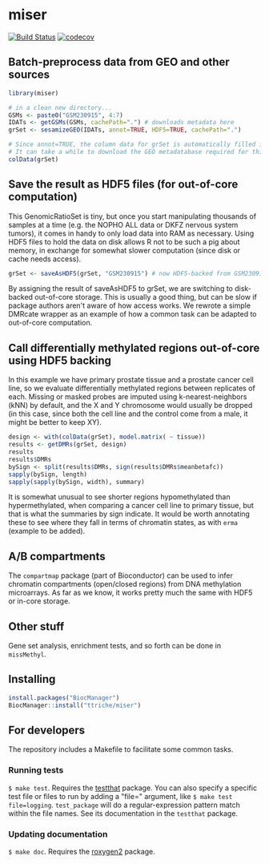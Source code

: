 # miser

[![Build Status](https://travis-ci.org/ttriche/miser.png?branch=master)](https://travis-ci.org/ttriche/miser)  [![codecov](https://codecov.io/gh/ttriche/miser/branch/master/graph/badge.svg)](https://codecov.io/gh/ttriche/miser)

## Batch-preprocess data from GEO and other sources

```r
library(miser)

# in a clean new directory...
GSMs <- paste0("GSM230915", 4:7)
IDATs <- getGSMs(GSMs, cachePath=".") # downloads metadata here 
grSet <- sesamizeGEO(IDATs, annot=TRUE, HDF5=TRUE, cachePath=".")

# Since annot=TRUE, the column data for grSet is automatically filled in.
# It can take a while to download the GEO metadatabase required for this.
colData(grSet)
```

## Save the result as HDF5 files (for out-of-core computation)

This GenomicRatioSet is tiny, but once you start manipulating thousands of 
samples at a time (e.g. the NOPHO ALL data or DKFZ nervous system tumors), 
it comes in handy to only load data into RAM as necessary. Using HDF5 files
to hold the data on disk allows R not to be such a pig about memory, in 
exchange for somewhat slower computation (since disk or cache needs access).  

```r
grSet <- saveAsHDF5(grSet, "GSM230915") # now HDF5-backed from GSM230915 folder
```

By assigning the result of saveAsHDF5 to grSet, we are switching to disk-backed
out-of-core storage. This is usually a good thing, but can be slow if package 
authors aren't aware of how access works. We rewrote a simple DMRcate wrapper
as an example of how a common task can be adapted to out-of-core computation.


## Call differentially methylated regions out-of-core using HDF5 backing

In this example we have primary prostate tissue and a prostate cancer cell line,
so we evaluate differentially methylated regions between replicates of each. 
Missing or masked probes are imputed using k-nearest-neighbors (kNN) by default,
and the X and Y chromosome would usually be dropped (in this case, since both 
the cell line and the control come from a male, it might be better to keep XY). 

```r
design <- with(colData(grSet), model.matrix( ~ tissue))
results <- getDMRs(grSet, design) 
results 
results$DMRs 
bySign <- split(results$DMRs, sign(results$DMRs$meanbetafc))
sapply(bySign, length)
sapply(sapply(bySign, width), summary)
```

It is somewhat unusual to see shorter regions hypomethylated than 
hypermethylated, when comparing a cancer cell line to primary tissue,
but that is what the summaries by sign indicate. It would be worth 
annotating these to see where they fall in terms of chromatin states,
as with `erma` (example to be added). 

## A/B compartments

The `compartmap` package (part of Bioconductor) can be used to infer chromatin
compartments (open/closed regions) from DNA methylation microarrays. As far as 
we know, it works pretty much the same with HDF5 or in-core storage. 

## Other stuff 

Gene set analysis, enrichment tests, and so forth can be done in `missMethyl`.

## Installing

```r
install.packages("BiocManager") 
BiocManager::install("ttriche/miser") 
```

## For developers

The repository includes a Makefile to facilitate some common tasks.

### Running tests

`$ make test`. Requires the [testthat](https://github.com/hadley/testthat) package. You can also specify a specific test file or files to run by adding a "file=" argument, like `$ make test file=logging`. `test_package` will do a regular-expression pattern match within the file names. See its documentation in the `testthat` package.

### Updating documentation

`$ make doc`. Requires the [roxygen2](https://github.com/klutometis/roxygen) package.
